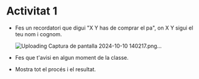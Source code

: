 # Activitat 1

- Fes un recordatori que digui "X Y has de comprar el pa", on X Y sigui el teu nom i cognom.


  ![Uploading Captura de pantalla 2024-10-10 140217.png…]()


  
- Fes que t'avisi en algun moment de la classe.



- Mostra tot el procés i el resultat.


